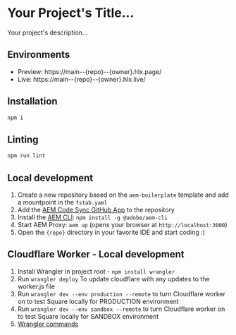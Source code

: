 # Your Project's Title...
Your project's description...

## Environments
- Preview: https://main--{repo}--{owner}.hlx.page/
- Live: https://main--{repo}--{owner}.hlx.live/

## Installation

```sh
npm i
```

## Linting

```sh
npm run lint
```

## Local development

1. Create a new repository based on the `aem-boilerplate` template and add a mountpoint in the `fstab.yaml`
1. Add the [AEM Code Sync GitHub App](https://github.com/apps/aem-code-sync) to the repository
1. Install the [AEM CLI](https://github.com/adobe/helix-cli): `npm install -g @adobe/aem-cli`
1. Start AEM Proxy: `aem up` (opens your browser at `http://localhost:3000`)
1. Open the `{repo}` directory in your favorite IDE and start coding :)

## Cloudflare Worker - Local development
1. Install Wrangler in project root - `npm install wrangler`
1. Run `wrangler deploy` To update cloudflare with any updates to the worker.js file
1. Run `wrangler dev --env production --remote` to turn Cloudflare worker on to test Square locally for PRODUCTION environment
1. Run `wrangler dev --env sandbox --remote` to turn Cloudflare worker on to test Square locally for SANDBOX environment
1. [Wrangler commands](https://developers.cloudflare.com/workers/wrangler/commands)

